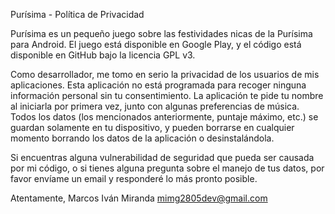 Purísima - Política de Privacidad

Purísima es un pequeño juego sobre las festividades nicas de la Purísima para Android. El juego está disponible en Google Play, y el código está disponible en GitHub bajo la licencia GPL v3.

Como desarrollador, me tomo en serio la privacidad de los usuarios de mis aplicaciones.
Esta aplicación no está programada para recoger ninguna información personal sin tu consentimiento. La aplicación te pide tu nombre al iniciarla por primera vez, junto con algunas preferencias de música. Todos los datos (los mencionados anteriormente, puntaje máximo, etc.) se guardan solamente en tu dispositivo, y pueden borrarse en cualquier momento borrando los datos de la aplicación o desinstalándola.

Si encuentras alguna vulnerabilidad de seguridad que pueda ser causada por mi código, o si tienes alguna pregunta sobre el manejo de tus datos, por favor envíame un email y responderé lo más pronto posible.

Atentamente,
Marcos Iván Miranda
mimg2805dev@gmail.com